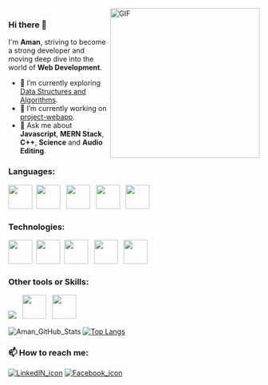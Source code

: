 <img align="right" alt="GIF" src="https://i.pinimg.com/originals/50/83/e0/5083e0a2a7dcaae07c142e8b87036a27.gif" width="300px">

### Hi there 👋

I'm **Aman**, striving to become a strong developer and moving deep dive into the world of **Web Development**.

- 🔭 I’m currently exploring [Data Structures and Algorithms](https://github.com/amanjha21?tab=repositories).
- 🌱 I’m currently working on [project-webapp](https://github.com/amanjha21/project-webapp).
- 💬 Ask me about **Javascript**, **MERN Stack**, **C++**, **Science** and **Audio Editing**.

### Languages:
<img src="https://upload.wikimedia.org/wikipedia/commons/thumb/1/18/ISO_C%2B%2B_Logo.svg/306px-ISO_C%2B%2B_Logo.svg.png" height="48">&nbsp;
<img src="https://upload.wikimedia.org/wikipedia/commons/thumb/6/61/HTML5_logo_and_wordmark.svg/512px-HTML5_logo_and_wordmark.svg.png" height="48"> &nbsp;
<img src="https://upload.wikimedia.org/wikipedia/commons/thumb/d/d5/CSS3_logo_and_wordmark.svg/1200px-CSS3_logo_and_wordmark.svg.png" height="48"> &nbsp; 
<img src="https://cdn.iconscout.com/icon/free/png-256/javascript-2752148-2284965.png" height="48"> &nbsp; 
   <img src="https://www.php.net/images/logos/new-php-logo.svg" height="48"/>

### Technologies:
<img src="https://upload.wikimedia.org/wikipedia/commons/thumb/d/d9/Node.js_logo.svg/1280px-Node.js_logo.svg.png" height="48"> &nbsp;<img src="https://upload.wikimedia.org/wikipedia/commons/thumb/a/a7/React-icon.svg/1280px-React-icon.svg.png" height="48"> &nbsp;<img src="https://seeklogo.com/images/C/cloudinary-logo-91D46BA298-seeklogo.com.png" height="48"/> &nbsp;
<img src="https://download.logo.wine/logo/MySQL/MySQL-Logo.wine.png" height="48"> &nbsp;
<img src="https://img.icons8.com/color/452/mongodb.png" height="48"/>

### Other tools or Skills:

<img src="https://img.icons8.com/color/48/000000/git.png"/> &nbsp; <img src="https://upload.wikimedia.org/wikipedia/commons/thumb/a/af/Adobe_Photoshop_CC_icon.svg/1051px-Adobe_Photoshop_CC_icon.svg.png" height="48"> &nbsp; <img src="https://img.pngio.com/live-recording-with-cubase-capture-your-concerts-cubase-png-500_500.png" height="48"/>

![Aman_GitHub_Stats](https://github-readme-stats.vercel.app/api?username=amanjha21&theme=radical&show_icons=true) [![Top Langs](https://github-readme-stats.vercel.app/api/top-langs/?username=amanjha21&theme=radical&layout=compact)](https://github.com/anuraghazra/github-readme-stats)

### 📫 How to reach me:

[![LinkedIN_icon](https://img.icons8.com/bubbles/48/000000/linkedin.png)](https://www.linkedin.com/in/aman-jha-369880179/)
[![Facebook_icon](https://img.icons8.com/bubbles/48/000000/facebook.png)](https://www.facebook.com/profile.php?id=100009346396665)
